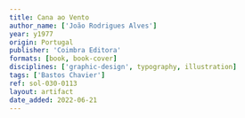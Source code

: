 ```yaml
---
title: Cana ao Vento
author_name: ['João Rodrigues Alves']
year: y1977
origin: Portugal
publisher: 'Coimbra Editora'
formats: [book, book-cover]
disciplines: ['graphic-design', typography, illustration]
tags: ['Bastos Chavier']
ref: sol-030-0113
layout: artifact
date_added: 2022-06-21
---
```

